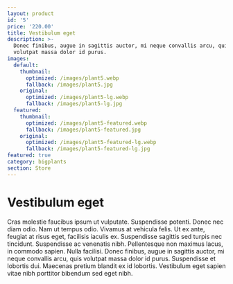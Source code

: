 ```yaml
---
layout: product
id: '5'
price: '220.00'
title: Vestibulum eget
description: >-
  Donec finibus, augue in sagittis auctor, mi neque convallis arcu, quis
  volutpat massa dolor id purus.
images:
  default:
    thumbnail:
      optimized: /images/plant5.webp
      fallback: /images/plant5.jpg
    original:
      optimized: /images/plant5-lg.webp
      fallback: /images/plant5-lg.jpg
  featured:
    thumbnail:
      optimized: /images/plant5-featured.webp
      fallback: /images/plant5-featured.jpg
    original:
      optimized: /images/plant5-featured-lg.webp
      fallback: /images/plant5-featured-lg.jpg
featured: true
category: bigplants
section: Store
---
```


# Vestibulum eget

Cras molestie faucibus ipsum ut vulputate. Suspendisse potenti. Donec nec diam odio. Nam ut tempus odio. Vivamus at vehicula felis. Ut ex ante, feugiat at risus eget, facilisis iaculis ex. Suspendisse sagittis sed turpis nec tincidunt. Suspendisse ac venenatis nibh. Pellentesque non maximus lacus, in commodo sapien. Nulla facilisi. Donec finibus, augue in sagittis auctor, mi neque convallis arcu, quis volutpat massa dolor id purus. Suspendisse et lobortis dui. Maecenas pretium blandit ex id lobortis. Vestibulum eget sapien vitae nibh porttitor bibendum sed eget nibh.
